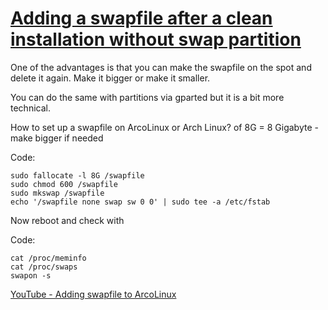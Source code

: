# [Adding a swapfile after a clean installation without swap partition](https://arcolinuxforum.com/viewtopic.php?p=5712&sid=9c311c4bdea37b9fc69b13ae3d64a9c2#p5712)

One of the advantages is that you can make the swapfile on the spot and delete it again. Make it bigger or make it smaller.

You can do the same with partitions via gparted but it is a bit more technical.

How to set up a swapfile on ArcoLinux or Arch Linux? of 8G = 8 Gigabyte \- make bigger if needed

Code:

```
sudo fallocate -l 8G /swapfile
sudo chmod 600 /swapfile
sudo mkswap /swapfile
echo '/swapfile none swap sw 0 0' | sudo tee -a /etc/fstab
```

Now reboot and check with

Code:

```
cat /proc/meminfo
cat /proc/swaps
swapon -s
```

[YouTube - Adding swapfile to ArcoLinux](https://www.youtube.com/embed/bE0-4Dt6lrM)
